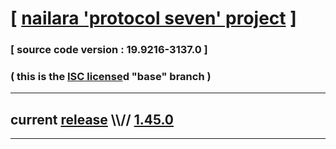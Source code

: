 
# [ [nailara 'protocol seven' project](http://src.nailara.net/) ]

### [ source code version : 19.9216-3137.0 ]

### ( this is the [ISC license](license)d "base" branch )
---
## current [release](https://github.com/anotherlink/nailara/releases) \\\\// [1.45.0](https://github.com/anotherlink/nailara/releases/tag/1.45.0)
---
